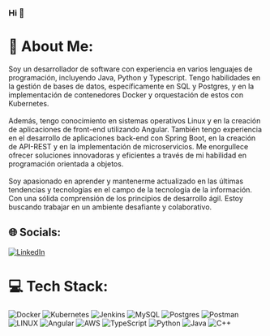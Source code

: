 ### Hi 👋

# 💫 About Me:
Soy un desarrollador de software con experiencia en varios lenguajes de programación, incluyendo Java, Python y Typescript. Tengo habilidades en la gestión de bases de datos, específicamente en SQL y Postgres, y en la implementación de contenedores Docker y orquestación de estos con Kubernetes.<br><br>Además, tengo conocimiento en sistemas operativos Linux y en la creación de aplicaciones de front-end utilizando Angular. También tengo experiencia en el desarrollo de aplicaciones back-end con Spring Boot, en la creación de API-REST y en la implementación de microservicios. Me enorgullece ofrecer soluciones innovadoras y eficientes a través de mi habilidad en programación orientada a objetos.<br><br>Soy apasionado en aprender y mantenerme actualizado en las últimas tendencias y tecnologías en el campo de la tecnología de la información. Con una sólida comprensión de los principios de desarrollo ágil. Estoy buscando trabajar en un ambiente desafiante y colaborativo.


## 🌐 Socials:
[![LinkedIn](https://img.shields.io/badge/LinkedIn-%230077B5.svg?logo=linkedin&logoColor=white)](https://www.linkedin.com/in/charlinson-perez-236a45249/) 

# 💻 Tech Stack:
![Docker](https://img.shields.io/badge/docker-%230db7ed.svg?style=flat&logo=docker&logoColor=white)
![Kubernetes](https://img.shields.io/badge/kubernetes-%23326ce5.svg?style=flat&logo=kubernetes&logoColor=white)
![Jenkins](https://img.shields.io/badge/jenkins-%232C5263.svg?style=flat&logo=jenkins&logoColor=white) 
![MySQL](https://img.shields.io/badge/mysql-%2300f.svg?style=flat&logo=mysql&logoColor=white) 
![Postgres](https://img.shields.io/badge/postgres-%23316192.svg?style=flat&logo=postgresql&logoColor=white) 
![Postman](https://img.shields.io/badge/Postman-FF6C37?style=flat&logo=postman&logoColor=white) 
![LINUX](https://img.shields.io/badge/Linux-FCC624?style=flat&logo=linux&logoColor=black) 
![Angular](https://img.shields.io/badge/angular-%23DD0031.svg?style=flat&logo=angular&logoColor=white) 
![AWS](https://img.shields.io/badge/AWS-%23FF9900.svg?style=flat&logo=amazon-aws&logoColor=white) 
![TypeScript](https://img.shields.io/badge/typescript-%23007ACC.svg?style=flat&logo=typescript&logoColor=white) 
![Python](https://img.shields.io/badge/python-3670A0?style=flat&logo=python&logoColor=ffdd54)
![Java](https://img.shields.io/badge/java-%23ED8B00.svg?style=flat&logo=java&logoColor=white) 
![C++](https://img.shields.io/badge/c++-%2300599C.svg?style=flat&logo=c%2B%2B&logoColor=white)
